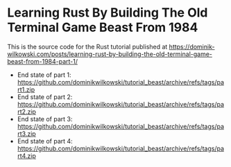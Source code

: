# Learning Rust By Building The Old Terminal Game Beast From 1984

This is the source code for the Rust tutorial published at https://dominik-wilkowski.com/posts/learning-rust-by-building-the-old-terminal-game-beast-from-1984-part-1/

- End state of part 1: https://github.com/dominikwilkowski/tutorial_beast/archive/refs/tags/part1.zip
- End state of part 2: https://github.com/dominikwilkowski/tutorial_beast/archive/refs/tags/part2.zip
- End state of part 3: https://github.com/dominikwilkowski/tutorial_beast/archive/refs/tags/part3.zip
- End state of part 4: https://github.com/dominikwilkowski/tutorial_beast/archive/refs/tags/part4.zip
